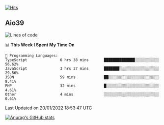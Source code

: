 [![Hits](https://hits.seeyoufarm.com/api/count/incr/badge.svg?url=https%3A%2F%2Fgithub.com%2Faio39&count_bg=%2339C5BB&title_bg=%23555555&icon=&icon_color=%23E7E7E7&title=hits&edge_flat=false)](https://hits.seeyoufarm.com)

## Aio39

<!--START_SECTION:waka-->
![Lines of code](https://img.shields.io/badge/From%20Hello%20World%20I%27ve%20Written-1%20Million%20lines%20of%20code-blue)

📊 **This Week I Spent My Time On** 

```text
💬 Programming Languages: 
TypeScript               6 hrs 38 mins       ██████████████░░░░░░░░░░░   56.62% 
JavaScript               3 hrs 27 mins       ███████░░░░░░░░░░░░░░░░░░   29.56% 
JSON                     59 mins             ██░░░░░░░░░░░░░░░░░░░░░░░   8.41% 
PHP                      32 mins             █░░░░░░░░░░░░░░░░░░░░░░░░   4.61% 
Other                    4 mins              ░░░░░░░░░░░░░░░░░░░░░░░░░   0.61%

```


 Last Updated on 20/01/2022 18:53:47 UTC
<!--END_SECTION:waka-->
[![Anurag's GitHub stats](https://github-readme-stats.vercel.app/api?username=aio39)](https://github.com/anuraghazra/github-readme-stats)

<!--
**aio39/aio39** is a ✨ _special_ ✨ repository because its `README.md` (this file) appears on your GitHub profile.

Here are some ideas to get you started:

- 🔭 I’m currently working on ...
- 🌱 I’m currently learning ...
- 👯 I’m looking to collaborate on ...
- 🤔 I’m looking for help with ...
- 💬 Ask me about ...
- 📫 How to reach me: ...
- 😄 Pronouns: ...
- ⚡ Fun fact: ...
-->
